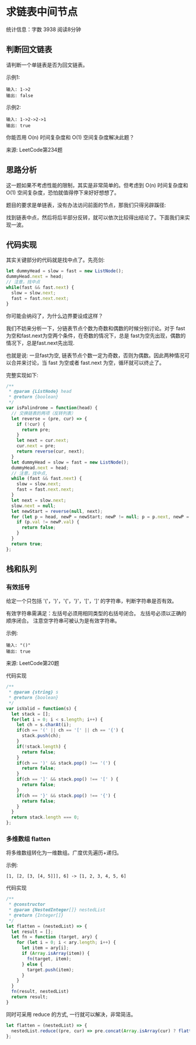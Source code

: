 # 求链表中间节点

统计信息：字数 3938  阅读8分钟


## 判断回文链表

请判断一个单链表是否为回文链表。

示例1:

    输入: 1->2
    输出: false

示例2:

    输入: 1->2->2->1
    输出: true

你能否用 O(n) 时间复杂度和 O(1) 空间复杂度解决此题？

来源: LeetCode第234题

## 思路分析

这一题如果不考虑性能的限制，其实是非常简单的。但考虑到 O(n) 时间复杂度和 O(1) 空间复杂度，恐怕就值得停下来好好想想了。

题目的要求是单链表，没有办法访问前面的节点，那我们只得另辟蹊径:

找到链表中点，然后将后半部分反转，就可以依次比较得出结论了。下面我们来实现一波。

## 代码实现

其实关键部分的代码就是找中点了。先亮剑:

```js
let dummyHead = slow = fast = new ListNode();
dummyHead.next = head;
// 注意，找中点
while(fast && fast.next) {
  slow = slow.next;
  fast = fast.next.next;
}
```

你可能会纳闷了，为什么边界要设成这样？

我们不妨来分析一下，分链表节点个数为奇数和偶数的时候分别讨论。对于 fast 为空和fast.next为空两个条件，在奇数的情况下，总是 fast为空先出现，偶数的情况下，总是fast.next先出现.

也就是说: 一旦fast为空, 链表节点个数一定为奇数，否则为偶数。因此两种情况可以合并来讨论，当 fast 为空或者 fast.next 为空，循环就可以终止了。

完整实现如下:

~~~js
/**
 * @param {ListNode} head
 * @return {boolean}
 */
var isPalindrome = function(head) {
  // 交换链表的两项（反转列表）
  let reverse = (pre, cur) => {
    if (!cur) {
      return pre;
    }
    let next = cur.next;
    cur.next = pre;
    return reverse(cur, next);
  }
  let dummyHead = slow = fast = new ListNode();
  dummyHead.next = head;
  // 注意，找中点,
  while (fast && fast.next) {
    slow = slow.next;
    fast = fast.next.next;
  }
  let next = slow.next;
  slow.next = null;
  let newStart = reverse(null, next);
  for (let p = head, newP = newStart; newP != null; p = p.next, newP = newP.next) {
    if (p.val != newP.val) {
      return false;
    }
  }
  return true;
};
~~~



## 栈和队列

### 有效括号

给定一个只包括 '('，')'，'{'，'}'，'['，']' 的字符串，判断字符串是否有效。

有效字符串需满足：左括号必须用相同类型的右括号闭合。 左括号必须以正确的顺序闭合。 注意空字符串可被认为是有效字符串。

示例:

    输入: "()"
    输出: true
来源: LeetCode第20题

代码实现

```js
/**
 * @param {string} s
 * @return {boolean}
 */
var isValid = function(s) {
  let stack = [];
  for(let i = 0; i < s.length; i++) {
    let ch = s.charAt(i);
    if(ch == '(' || ch == '[' || ch == '{') {
      stack.push(ch);
    }
    if(!stack.length) {
      return false;
    }
    if(ch == ')' && stack.pop() !== '(') {
      return false;
    }
    if(ch == ']' && stack.pop() !== '[' ) {
      return false;
    }
    if(ch == '}' && stack.pop() !== '{') {
      return false;
    }
  }
  return stack.length === 0;
};
```

### 多维数组 flatten

将多维数组转化为一维数组。广度优先遍历+递归。

示例:

    [1, [2, [3, [4, 5]]], 6] -> [1, 2, 3, 4, 5, 6]

代码实现

```js
/**
 * @constructor
 * @param {NestedInteger[]} nestedList
 * @return {Integer[]}
 */
let flatten = (nestedList) => {
  let result = [];
  let fn = function (target, ary) {
    for (let i = 0; i < ary.length; i++) {
      let item = ary[i];
      if (Array.isArray(item)) {
        fn(target, item);
      } else {
        target.push(item);
      }
    }
  }
  fn(result, nestedList)
  return result;
}
```

同时可采用 reduce 的方式, 一行就可以解决，非常简洁。

~~~js
let flatten = (nestedList) => {
  nestedList.reduce((pre, cur) => pre.concat(Array.isArray(cur) ? flatten(cur): cur), []);
};
~~~


